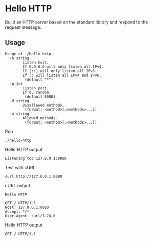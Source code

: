 # Hello HTTP

Build an HTTP server based on the standard library and respond to the request message.

## Usage

```text
Usage of ./hello-http:
  -h string
        Listen host.
        If 0.0.0.0 will only listen all IPv4.
        If [::] will only listen all IPv6.
        If :: will listen all IPv4 and IPv6.
         (default "*")
  -p int
        Listen port.
        If 0, random.
         (default 8080)
  -d string
        Disallowed methods.
         (format: <method>[,<methods>...])
  -m string
        Allowed methods.
         (format: <method>[,<methods>...])
```

Run

```shell
./hello-http
```

Hello HTTP output

```text
Listening tcp 127.0.0.1:8080
```

Test with cURL

```shell
curl http://127.0.0.1:8080
```

cURL output

```text
Hello HTTP

GET / HTTP/1.1
Host: 127.0.0.1:8080
Accept: */*
User-Agent: curl/7.74.0

```

Hello HTTP output

```text
GET / HTTP/1.1
```
